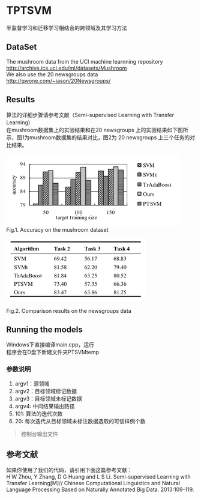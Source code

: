 # TPTSVM
半监督学习和迁移学习相结合的跨领域及其学习方法
## DataSet
The mushroom data from the UCI machine learnning repository <http://archive.ics.uci.edu/ml/datasets/Mushroom><br>
We also use the 20 newsgroups data <http://qwone.com/~jason/20Newsgroups/><br>
## Results
算法的详细步骤请参考文献（Semi-supervised Learning with Transfer Learning）<br>在mushroom数据集上的实验结果和在20 newsgroups 上的实验结果如下图所示，图1为mushroom数据集的结果对比，图2为 20 newsgroups 上三个任务的对比结果。<br>


![ex1](https://github.com/DUT-NLP/TPTSVM/blob/master/Sample/ex1.png)<br>
Fig.1. Accuracy on the mushroom dataset <br>

![ex2](https://github.com/DUT-NLP/TPTSVM/blob/master/Sample/ex2.png)<br>

Fig.2. Comparison results on the newsgroups data 





## Running the models
Windows下直接编译main.cpp，运行<br>
程序会在D盘下新建文件夹PTSVMtemp<br>

### 参数说明
1. argv1：源领域
2. argv2：目标领域标记数据
3. argv3：目标领域未标记数据
4. argv4: 中间结果输出路径
5. 101: 算法的迭代次数
6. 20: 每次迭代从目标领域未标注数据选取的可信样例个数
> 控制台输出文件<br>

## 参考文献
如果你使用了我们的代码，请引用下面这篇参考文献：<br>
H W Zhou, Y Zhang, D G Huang and L S Li. Semi-supervised Learning with Transfer Learning[M]// Chinese Computational Linguistics and Natural Language Processing Based on Naturally Annotated Big Data. 2013:109-119.
